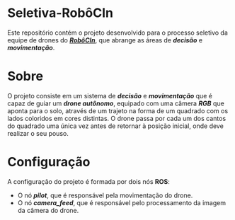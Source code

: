 # Seletiva-RobôCIn
Este repositório contém o projeto desenvolvido para o processo seletivo da equipe de drones do ___[RobôCIn](https://robocin.com.br/)___, que abrange as áreas de ___decisão___ e ___movimentação___.

# Sobre
O projeto consiste em um sistema de ___decisão___ e ___movimentação___ que é capaz de guiar um ___drone autônomo___, equipado com uma câmera ___RGB___ que aponta para o solo, através de um trajeto na forma de um quadrado com os lados coloridos em cores distintas. O drone passa por cada um dos cantos do quadrado uma única vez antes de retornar à posição inicial, onde deve realizar o seu pouso.

# Configuração
A configuração do projeto é formada por dois nós __ROS__:
* O nó ___pilot___, que é responsável pela movimentação do drone.
* O nó ___camera_feed___, que é responsável pelo processamento da imagem da câmera do drone.
